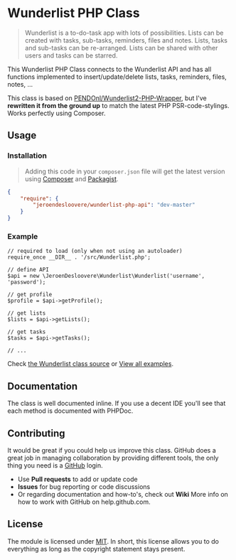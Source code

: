 # Wunderlist PHP Class

> Wunderlist is a to-do-task app with lots of possibilities. Lists can be created with tasks, sub-tasks, reminders, files and notes. Lists, tasks and sub-tasks can be re-arranged. Lists can be shared with other users and tasks can be starred.

This Wunderlist PHP Class connects to the Wunderlist API and has all functions implemented to insert/update/delete lists, tasks, reminders, files, notes, ...

This class is based on [PENDOnl/Wunderlist2-PHP-Wrapper](https://github.com/PENDOnl/Wunderlist2-PHP-Wrapper), but I've **rewritten it from the ground up** to match the latest PHP PSR-code-stylings. Works perfectly using Composer.

## Usage

### Installation

> Adding this code in your `composer.json` file will get the latest version using [Composer](https://getcomposer.org) and [Packagist](https://packagist.org/packages/jeroendesloovere/wunderlist-php-api).

``` json
{
    "require": {
        "jeroendesloovere/wunderlist-php-api": "dev-master"
    }
}
```

### Example
```
// required to load (only when not using an autoloader)
require_once __DIR__ . '/src/Wunderlist.php';

// define API
$api = new \JeroenDesloovere\Wunderlist\Wunderlist('username', 'password');

// get profile
$profile = $api->getProfile();

// get lists
$lists = $api->getLists();

// get tasks
$tasks = $api->getTasks();

// ...
```
Check [the Wunderlist class source](/src/Wunderlist.php) or [View all examples](/examples/example.php).

## Documentation

The class is well documented inline. If you use a decent IDE you'll see that each method is documented with PHPDoc.

## Contributing

It would be great if you could help us improve this class. GitHub does a great job in managing collaboration by providing different tools, the only thing you need is a [GitHub](http://github.com) login.

* Use **Pull requests** to add or update code
* **Issues** for bug reporting or code discussions
* Or regarding documentation and how-to's, check out **Wiki**
More info on how to work with GitHub on help.github.com.

## License

The module is licensed under [MIT](./LICENSE.md). In short, this license allows you to do everything as long as the copyright statement stays present.